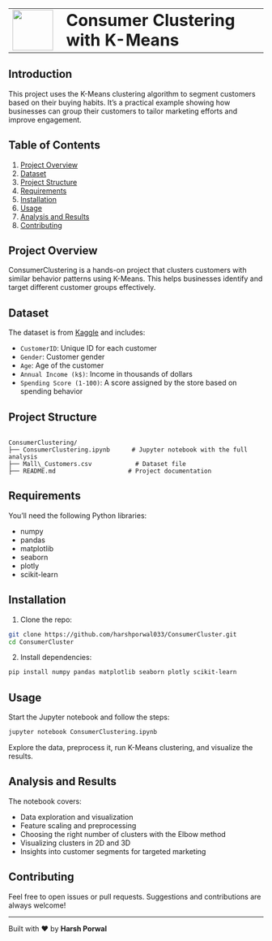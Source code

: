 <table>
  <tr>
    <td><img src="https://github.com/harshjuly12/Customer-Segmentation-Using-KMeans/assets/112745312/031eec24-9af7-4a8e-8519-168965eacfea" width="80" style="margin-right: 10;"></td>
    <td><h1 style="margin: 0;">Consumer Clustering with K-Means</h1></td>
  </tr>
</table>

## Introduction

This project uses the K-Means clustering algorithm to segment customers based on their buying habits. It’s a practical example showing how businesses can group their customers to tailor marketing efforts and improve engagement.

## Table of Contents
1. [Project Overview](#project-overview)
2. [Dataset](#dataset)
3. [Project Structure](#project-structure)
4. [Requirements](#requirements)
5. [Installation](#installation)
6. [Usage](#usage)
7. [Analysis and Results](#analysis-and-results)
8. [Contributing](#contributing)

## Project Overview

ConsumerClustering is a hands-on project that clusters customers with similar behavior patterns using K-Means. This helps businesses identify and target different customer groups effectively.

## Dataset

The dataset is from [Kaggle](https://www.kaggle.com/datasets/vjchoudhary7/customer-segmentation-tutorial-in-python) and includes:

- `CustomerID`: Unique ID for each customer
- `Gender`: Customer gender
- `Age`: Age of the customer
- `Annual Income (k$)`: Income in thousands of dollars
- `Spending Score (1-100)`: A score assigned by the store based on spending behavior

## Project Structure

```

ConsumerClustering/
├── ConsumerClustering.ipynb      # Jupyter notebook with the full analysis
├── Mall\_Customers.csv            # Dataset file
├── README.md                    # Project documentation

````

## Requirements

You’ll need the following Python libraries:

- numpy
- pandas
- matplotlib
- seaborn
- plotly
- scikit-learn

## Installation

1. Clone the repo:

```bash
git clone https://github.com/harshporwal033/ConsumerCluster.git
cd ConsumerCluster
````

2. Install dependencies:

```bash
pip install numpy pandas matplotlib seaborn plotly scikit-learn
```

## Usage

Start the Jupyter notebook and follow the steps:

```bash
jupyter notebook ConsumerClustering.ipynb
```

Explore the data, preprocess it, run K-Means clustering, and visualize the results.

## Analysis and Results

The notebook covers:

* Data exploration and visualization
* Feature scaling and preprocessing
* Choosing the right number of clusters with the Elbow method
* Visualizing clusters in 2D and 3D
* Insights into customer segments for targeted marketing

## Contributing

Feel free to open issues or pull requests. Suggestions and contributions are always welcome!

---

Built with ❤️ by **Harsh Porwal**

